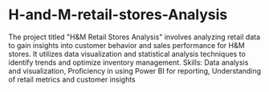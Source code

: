# H-and-M-retail-stores-Analysis
The project titled "H&M Retail Stores Analysis" involves analyzing retail data to gain insights into customer behavior and sales performance for H&M stores. It utilizes data visualization and statistical analysis techniques to identify trends and optimize inventory management. 
Skills:
Data analysis and visualization,
Proficiency in using Power BI for reporting,
Understanding of retail metrics and customer insights
